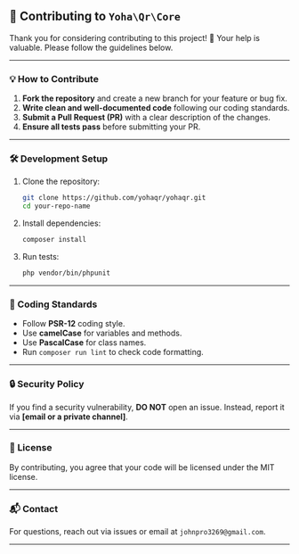 ## **📜 Contributing to `Yoha\Qr\Core`**
Thank you for considering contributing to this project! 🎉 Your help is valuable. Please follow the guidelines below.

---

### **💡 How to Contribute**
1. **Fork the repository** and create a new branch for your feature or bug fix.  
2. **Write clean and well-documented code** following our coding standards.  
3. **Submit a Pull Request (PR)** with a clear description of the changes.  
4. **Ensure all tests pass** before submitting your PR.  

---

### **🛠 Development Setup**
1. Clone the repository:  
   ```sh
   git clone https://github.com/yohaqr/yohaqr.git
   cd your-repo-name
   ```
2. Install dependencies:  
   ```sh
   composer install
   ```
3. Run tests:  
   ```sh
   php vendor/bin/phpunit
   ```

---

### **📏 Coding Standards**
- Follow **PSR-12** coding style.  
- Use **camelCase** for variables and methods.  
- Use **PascalCase** for class names.  
- Run `composer run lint` to check code formatting.  

---

### **🔒 Security Policy**
If you find a security vulnerability, **DO NOT** open an issue. Instead, report it via **[email or a private channel]**.  

---

### **📄 License**
By contributing, you agree that your code will be licensed under the MIT license.

---

### **📬 Contact**
For questions, reach out via issues or email at `johnpro3269@gmail.com`.

---